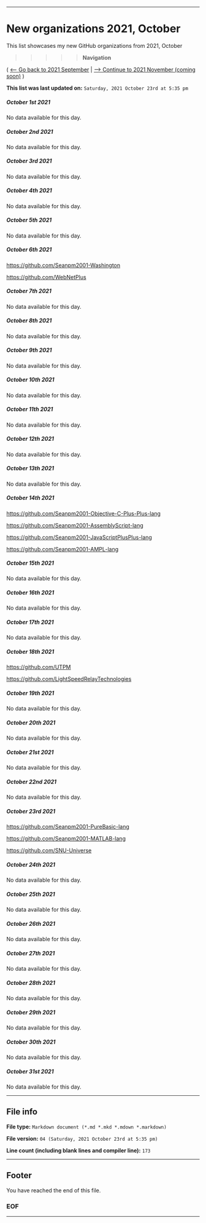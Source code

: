 
***

# New organizations 2021, October

This list showcases my new GitHub organizations from 2021, October

> > > > > **Navigation**

( [<-- Go back to 2021 September](/NewOrgs/2021/09_September/README.md) | [ --> Continue to 2021 November (coming soon)](/NewOrgs/2021/11_November/README.md) )

**This list was last updated on:** `Saturday, 2021 October 23rd at 5:35 pm`

<!-- ##### LIST !-->

##### October 1st 2021

No data available for this day.

##### October 2nd 2021

No data available for this day.

##### October 3rd 2021

No data available for this day.

##### October 4th 2021

No data available for this day.

##### October 5th 2021

No data available for this day.

##### October 6th 2021

https://github.com/Seanpm2001-Washington

https://github.com/WebNetPlus

##### October 7th 2021

No data available for this day.

##### October 8th 2021

No data available for this day.

##### October 9th 2021

No data available for this day.

##### October 10th 2021

No data available for this day.

##### October 11th 2021

No data available for this day.

##### October 12th 2021

No data available for this day.

##### October 13th 2021

No data available for this day.

##### October 14th 2021

https://github.com/Seanpm2001-Objective-C-Plus-Plus-lang

https://github.com/Seanpm2001-AssemblyScript-lang

https://github.com/Seanpm2001-JavaScriptPlusPlus-lang

https://github.com/Seanpm2001-AMPL-lang

##### October 15th 2021

No data available for this day.

##### October 16th 2021

No data available for this day.

##### October 17th 2021

No data available for this day.

##### October 18th 2021

https://github.com/UTPM

https://github.com/LightSpeedRelayTechnologies

##### October 19th 2021

No data available for this day.

##### October 20th 2021

No data available for this day.

##### October 21st 2021

No data available for this day.

##### October 22nd 2021

No data available for this day.

##### October 23rd 2021

https://github.com/Seanpm2001-PureBasic-lang

https://github.com/Seanpm2001-MATLAB-lang

https://github.com/SNU-Universe

##### October 24th 2021

No data available for this day.

##### October 25th 2021

No data available for this day.

##### October 26th 2021

No data available for this day.

##### October 27th 2021

No data available for this day.

##### October 28th 2021

No data available for this day.

##### October 29th 2021

No data available for this day.

##### October 30th 2021

No data available for this day.

##### October 31st 2021

No data available for this day.

***

## File info

**File type:** `Markdown document (*.md *.mkd *.mdown *.markdown)`

**File version:** `04 (Saturday, 2021 October 23rd at 5:35 pm)`

**Line count (including blank lines and compiler line):** `173`

***

## Footer

You have reached the end of this file.

### EOF

***
